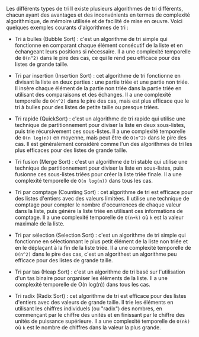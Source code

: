 Les différents types de tri
Il existe plusieurs algorithmes de tri différents, chacun ayant des avantages et des inconvénients en termes de complexité algorithmique, de mémoire utilisée et de facilité de mise en œuvre. Voici quelques exemples courants d'algorithmes de tri :

* Tri à bulles (Bubble Sort) : c'est un algorithme de tri simple qui fonctionne en comparant chaque élément consécutif de la liste et en échangeant leurs positions si nécessaire. Il a une complexité temporelle de `O(n^2)` dans le pire des cas, ce qui le rend peu efficace pour des listes de grande taille.

* Tri par insertion (Insertion Sort) : cet algorithme de tri fonctionne en divisant la liste en deux parties : une partie triée et une partie non triée. Il insère chaque élément de la partie non triée dans la partie triée en utilisant des comparaisons et des échanges. Il a une complexité temporelle de `O(n^2)` dans le pire des cas, mais est plus efficace que le tri à bulles pour des listes de petite taille ou presque triées.

* Tri rapide (QuickSort) : c'est un algorithme de tri rapide qui utilise une technique de partitionnement pour diviser la liste en deux sous-listes, puis trie récursivement ces sous-listes. Il a une complexité temporelle de `O(n log(n))` en moyenne, mais peut être de `O(n^2)` dans le pire des cas. Il est généralement considéré comme l'un des algorithmes de tri les plus efficaces pour des listes de grande taille.

* Tri fusion (Merge Sort) : c'est un algorithme de tri stable qui utilise une technique de partitionnement pour diviser la liste en sous-listes, puis fusionne ces sous-listes triées pour créer la liste triée finale. Il a une complexité temporelle de `O(n log(n))` dans tous les cas.

* Tri par comptage (Counting Sort) : cet algorithme de tri est efficace pour des listes d'entiers avec des valeurs limitées. Il utilise une technique de comptage pour compter le nombre d'occurrences de chaque valeur dans la liste, puis génère la liste triée en utilisant ces informations de comptage. Il a une complexité temporelle de `O(n+k)` où `k` est la valeur maximale de la liste.

* Tri par sélection (Selection Sort) : c'est un algorithme de tri simple qui fonctionne en sélectionnant le plus petit élément de la liste non triée et en le déplaçant à la fin de la liste triée. Il a une complexité temporelle de `O(n^2)` dans le pire des cas, c'est un algorithest un algorithme peu efficace pour des listes de grande taille.

* Tri par tas (Heap Sort) : c'est un algorithme de tri basé sur l'utilisation d'un tas binaire pour organiser les éléments de la liste. Il a une complexité temporelle de O(n log(n)) dans tous les cas.

* Tri radix (Radix Sort) : cet algorithme de tri est efficace pour des listes d'entiers avec des valeurs de grande taille. Il trie les éléments en utilisant les chiffres individuels (ou "radix") des nombres, en commençant par le chiffre des unités et en finissant par le chiffre des unités de puissance supérieure. Il a une complexité temporelle de `O(nk)` où `k` est le nombre de chiffres dans la valeur la plus grande.
